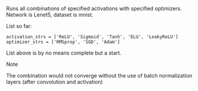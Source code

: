 Runs all combinations of specified activations with specified optimizers.
Network is Lenet5, dataset is mnist.

List so far:

```
activation_strs = ['ReLU', 'Sigmoid', 'Tanh', 'ELU', 'LeakyReLU']
optimizer_strs = ['RMSprop', 'SGD', 'Adam']
```

List above is by no means complete but a start.

Note

The combination would not converge without the use of batch normalization layers (after convolution and activation)

